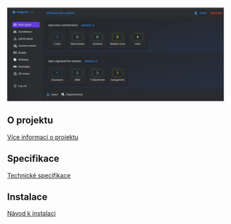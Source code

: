 ![alt text]({78B17C6B-AD72-446E-A253-10EF2039C3C3}.png)

## O projektu 
[Více informací o projektu](project_cz.md)

## Specifikace
[Technické specifikace](technicke_specifikace.md)

## Instalace
[Návod k instalaci](instalace.md)